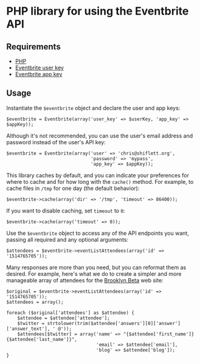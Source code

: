 PHP library for using the Eventbrite API
========================================

Requirements
------------

- [PHP](http://php.net/)
- [Eventbrite user key](http://www.eventbrite.com/userkeyapi)
- [Eventbrite app key](http://www.eventbrite.com/api/key)

Usage
-----

Instantiate the `$eventbrite` object and declare the user and app keys:

    $eventbrite = Eventbrite(array('user_key' => $userKey, 'app_key' => $appKey));

Although it's not recommended, you can use the user's email address and password
instead of the user's API key:

    $eventbrite = Eventbrite(array('user' => 'chris@shiflett.org',
                                   'password' => 'mypass',
                                   'app_key' => $appKey));

This library caches by default, and you can indicate your preferences for where
to cache and for how long with the `cache()` method. For example, to cache files
in `/tmp` for one day (the default behavior):

    $eventbrite->cache(array('dir' => '/tmp', 'timeout' => 86400));

If you want to disable caching, set `timeout` to `0`:

    $eventbrite->cache(array('timeout' => 0));

Use the `$eventbrite` object to access any of the API endpoints you want,
passing all required and any optional arguments:

    $attendees = $eventbrite->eventListAttendees(array('id' => '1514765705'));

Many responses are more than you need, but you can reformat them as desired. For
example, here's what we do to create a simpler and more manageable array of
attendees for the [Brooklyn Beta](http://brooklynbeta.org/) web site:

    $original = $eventbrite->eventListAttendees(array('id' => '1514765705'));
    $attendees = array();

    foreach ($original['attendees'] as $attendee) {
        $attendee = $attendee['attendee'];
        $twitter = strtolower(trim($attendee['answers'][0]['answer']['answer_text'], ' @'));
        $attendees[$twitter] = array('name' => "{$attendee['first_name']} {$attendee['last_name']}",
                                     'email' => $attendee['email'],
                                     'blog' => $attendee['blog']);
    }